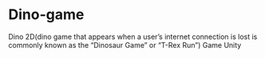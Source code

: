 # Dino-game
Dino 2D(dino game that appears when a user’s internet connection is lost is commonly known as the “Dinosaur Game” or “T-Rex Run”) Game Unity
